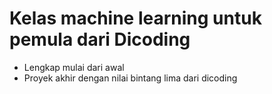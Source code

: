 # Kelas machine learning untuk pemula dari Dicoding 
- Lengkap mulai dari awal
- Proyek akhir dengan nilai bintang lima dari dicoding
